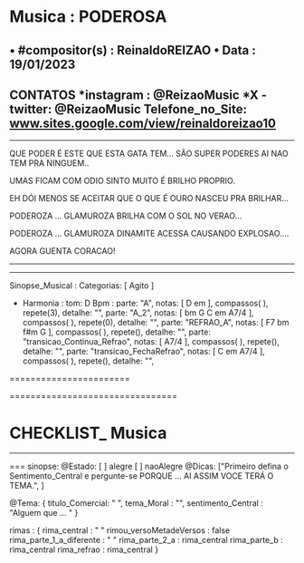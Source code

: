 # Musica : PODEROSA
• #compositor(s) : ReinaldoREIZAO
• Data : 19/01/2023
---
CONTATOS
*instagram : @ReizaoMusic   *X - twitter: @ReizaoMusic
Telefone_no_Site: www.sites.google.com/view/reinaldoreizao10
---

-----------------------------------------

QUE PODER É ESTE QUE ESTA GATA TEM...
SÃO SUPER PODERES
AI NAO TEM PRA NINGUEM..

UMAS FICAM COM ODIO
SINTO MUITO É BRILHO PROPRIO.

EH DÓI MENOS SE ACEITAR
QUE O QUE É OURO NASCEU PRA BRILHAR...

PODEROZA ... GLAMUROZA
BRILHA COM O SOL NO VERAO...

PODEROZA ... GLAMUROZA
DINAMITE ACESSA CAUSANDO EXPLOSAO....

AGORA GUENTA CORACAO!

-----------------------------------------

-----------------------------------------

Sinopse_Musical :
Categorias: [ Agito ]

* Harmonia :
tom: D
Bpm :
parte: "A", notas: [ D em  ], compassos( ),  repete(3), detalhe: "",
parte: "A_2", notas: [ bm G C em A7/4 ], compassos( ),   repete(0), detalhe: "",
parte: "REFRAO_A", notas: [ F7 bm f#m G ], compassos( ),   repete(), detalhe: "",
parte: "transicao_Continua_Refrao", notas: [ A7/4 ], compassos( ),   repete(), detalhe: "",
parte: "transicao_FechaRefrao", notas: [ C em A7/4 ], compassos( ),   repete(), detalhe: "",

=======================

================================

# CHECKLIST_ Musica
-----------------------------------------
===
sinopse:
@Estado:  [ ] alegre [  ] naoAlegre
@Dicas: ["Primeiro defina o Sentimento_Central e pergunte-se PORQUE ... AI ASSIM VOCE TERÁ O TEMA.", ]

@Tema: {
  titulo_Comercial: " ",
   tema_Moral : "",
  sentimento_Central : "Alguem que ... "
}

rimas : {
  rima_central : " "
  rimou_versoMetadeVersos : false
  rima_parte_1_a_diferente : " "
  rima_parte_2_a : rima_central
  rima_parte_b : rima_central
  rima_refrao : rima_central
}


